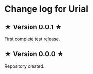 # Change log for Urial

## ★ Version 0.0.1 ★

First complete test release.


## ★ Version 0.0.0 ★

Repository created.
